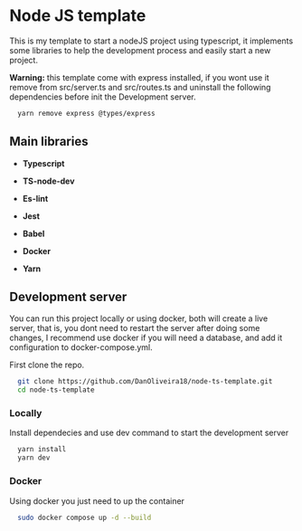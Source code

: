 
# Node JS template

This is my template to start a nodeJS project using typescript, it implements 
some libraries to help the development process and easily start a new project. 

**Warning:** this template come with express installed, if you wont use it remove from src/server.ts and src/routes.ts and uninstall the following dependencies before init the Development server.

```bash
  yarn remove express @types/express
```

## Main libraries

 - **Typescript**  

 - **TS-node-dev**

 - **Es-lint**

 - **Jest**

 - **Babel**

 - **Docker**

  - **Yarn**
## Development server

You can run this project locally or using docker, both will create a live server, that is, you dont need to restart the server after doing some changes, I recommend use docker if you will need a database, and add it configuration to docker-compose.yml.

First clone the repo.

```bash
  git clone https://github.com/DanOliveira18/node-ts-template.git
  cd node-ts-template
```

### Locally

Install dependecies and use dev command to start the development server

```bash
  yarn install
  yarn dev
```


### Docker

Using docker you just need to up the container

```bash
  sudo docker compose up -d --build
```
